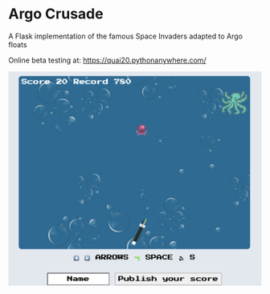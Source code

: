# Argo Crusade

A Flask implementation of the famous Space Invaders adapted to Argo floats

Online beta testing at: https://quai20.pythonanywhere.com/

![ocean_invaders_screenshot.png](argo-crusade-snapshot.png)
